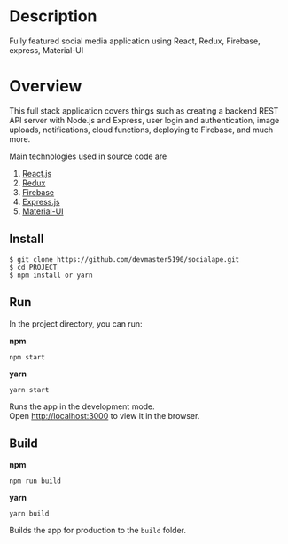 # Description
Fully featured social media application using React, Redux, Firebase, express, Material-UI

# Overview
This full stack application covers things such as creating a backend REST API server with Node.js and Express, user login and authentication, image uploads, notifications, cloud functions, deploying to Firebase, and much more.

Main technologies used in source code are
1. [React.js](https://reactjs.org)
2. [Redux](https://redux.js.org)
3. [Firebase](https://firebase.google.com)
4. [Express.js](https://expressjs.com)
5. [Material-UI](https://material-ui.com)

## Install

    $ git clone https://github.com/devmaster5190/socialape.git
    $ cd PROJECT
    $ npm install or yarn


## Run
In the project directory, you can run:

**npm**

    npm start

**yarn**

    yarn start

Runs the app in the development mode.<br />
Open [http://localhost:3000](http://localhost:3000) to view it in the browser.

## Build

**npm**

    npm run build

**yarn**

    yarn build


Builds the app for production to the `build` folder.<br />
